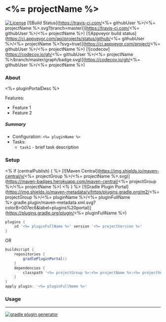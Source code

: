 # <%= projectName %>
[![License](https://img.shields.io/badge/license-MIT-blue.svg)](http://www.opensource.org/licenses/MIT)
[![Build Status](https://travis-ci.com/<%= githubUser %>/<%= projectName %>.svg?branch=master)](https://travis-ci.com/<%= githubUser %>/<%= projectName %>)
[![Appveyor build status](https://ci.appveyor.com/api/projects/status/github/<%= githubUser %>/<%= projectName %>?svg=true)](https://ci.appveyor.com/project/<%= githubUser %>/<%= projectName %>)
[![codecov](https://codecov.io/gh/<%= githubUser %>/<%= projectName %>/branch/master/graph/badge.svg)](https://codecov.io/gh/<%= githubUser %>/<%= projectName %>)

### About

<%= pluginPortalDesc %>

Features:
* Feature 1
* Feature 2

##### Summary

* Configuration: `<%= pluginName %>`
* Tasks:
    - `task1` - brief task description       

### Setup

<% if (centralPublish) { %>
[![Maven Central](https://img.shields.io/maven-central/v/<%= projectGroup %>/<%= projectName %>.svg)](https://maven-badges.herokuapp.com/maven-central/<%= projectGroup %>/<%= projectName %>)
<% } %>
[![Gradle Plugin Portal](https://img.shields.io/maven-metadata/v/https/plugins.gradle.org/m2/<%= projectGroup %>/<%= pluginName %>/<%= pluginFullName %>.gradle.plugin/maven-metadata.xml.svg?colorB=007ec6&label=plugins%20portal)](https://plugins.gradle.org/plugin/<%= pluginFullName %>)

```groovy
plugins {
    id '<%= pluginFullName %>' version '<%= projectVersion %>'
}
```

OR

```groovy
buildscript {
    repositories {
        gradlePluginPortal()
    }
    dependencies {
        classpath '<%= projectGroup %>:<%= projectName %>:<%= projectVersion %>'
    }
}
apply plugin: '<%= pluginFullName %>'
``` 

### Usage

---
[![gradle plugin generator](http://img.shields.io/badge/Powered%20by-%20Gradle%20plugin%20generator-green.svg?style=flat-square)](https://github.com/xvik/generator-gradle-plugin)
